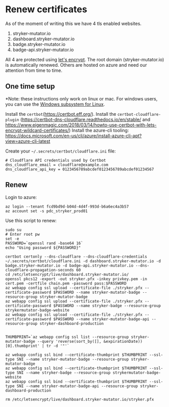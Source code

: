 # Renew certificates

As of the moment of writing this we have 4 tls enabled websites.

1. stryker-mutator.io
1. dashboard.stryker-mutator.io
1. badge.stryker-mutator.io
1. badge-api.stryker-mutator.io

All 4 are protected using [let's encrypt](https://letsencrypt.org/).
The root domain (stryker-mutator.io) is automatically renewed. Others are hosted on azure and need our attention from time to time.

## One time setup

\*Note: these instructions only work on linux or mac. For windows users, you can use the [Windows subsystem for Linux](https://docs.microsoft.com/en-us/windows/wsl/install-win10).

Install the `certbot`(https://certbot.eff.org/).
Install the `certbot-cloudflare-plugin` (https://certbot-dns-cloudflare.readthedocs.io/en/stable/ and https://www.eigenmagic.com/2018/03/14/howto-use-certbot-with-lets-encrypt-wildcard-certificates/)
Install the azure-cli tooling: https://docs.microsoft.com/en-us/cli/azure/install-azure-cli-apt?view=azure-cli-latest

Create your `~/.secrets/certbot/cloudflare.ini` file:

```
# Cloudflare API credentials used by Certbot
dns_cloudflare_email = cloudflare@example.com
dns_cloudflare_api_key = 0123456789abcdef0123456789abcdef01234567
```

## Renew

Login to azure:

```
az login --tenant fcd9bd9d-b04d-4d4f-993d-b6a6ec4a3b57
az account set -s pdc_stryker_prod01
```

Use this script to renew:

```
sudo su
# Enter root pw
set -e
PASSWORD=`openssl rand -base64 16`
echo "Using password ${PASSWORD}"

certbot certonly --dns-cloudflare --dns-cloudflare-credentials ~/.secrets/certbot/cloudflare.ini -d dashboard.stryker-mutator.io -d badge.stryker-mutator.io -d badge-api.stryker-mutator.io --dns-cloudflare-propagation-seconds 60
cd /etc/letsencrypt/live/dashboard.stryker-mutator.io/
openssl pkcs12 -export -out stryker.pfx -inkey privkey.pem -in cert.pem -certfile chain.pem -password pass:$PASSWORD
az webapp config ssl upload --certificate-file ./stryker.pfx --certificate-password $PASSWORD --name stryker-mutator-badge --resource-group stryker-mutator-badge
az webapp config ssl upload --certificate-file ./stryker.pfx --certificate-password $PASSWORD --name stryker-badge --resource-group strykermutator-badge-website
az webapp config ssl upload --certificate-file ./stryker.pfx --certificate-password $PASSWORD --name stryker-mutator-badge-api --resource-group stryker-dashboard-production


THUMBPRINT=`az webapp config ssl list --resource-group stryker-mutator-badge --query 'reverse(sort_by([], &expirationDate))[0].thumbprint' | tr -d '"'`

az webapp config ssl bind --certificate-thumbprint $THUMBPRINT --ssl-type SNI --name stryker-mutator-badge --resource-group stryker-mutator-badge
az webapp config ssl bind --certificate-thumbprint $THUMBPRINT --ssl-type SNI --name stryker-badge --resource-group strykermutator-badge-website
az webapp config ssl bind --certificate-thumbprint $THUMBPRINT --ssl-type SNI --name stryker-mutator-badge-api --resource-group stryker-dashboard-production

rm /etc/letsencrypt/live/dashboard.stryker-mutator.io/stryker.pfx
```
